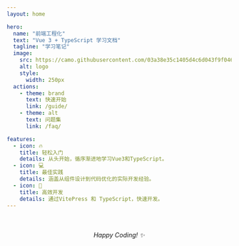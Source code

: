 ```yaml
---
layout: home

hero:
  name: "前端工程化"
  text: "Vue 3 + TypeScript 学习文档"
  tagline: "学习笔记"
  image:
    src: https://camo.githubusercontent.com/03a38e35c1405d4c6d043f9f0464665098c227a5a1f19c36a5d928a6d7558975/68747470733a2f2f70392d6a75656a696e2e62797465696d672e636f6d2f746f732d636e2d692d6b3375316662706663702f66666433653233386565376634366561623432626638386166313766353532387e74706c762d6b3375316662706663702d696d6167652e696d616765233f773d323526683d323626733d3539363826653d73766726613d3126623d646163626263
    alt: logo
    style:
      width: 250px
  actions:
    - theme: brand
      text: 快速开始
      link: /guide/
    - theme: alt
      text: 问题集
      link: /faq/

features:
  - icon: 🔥
    title: 轻松入门
    details: 从头开始，循序渐进地学习Vue3和TypeScript。
  - icon: 💻
    title: 最佳实践
    details: 涵盖从组件设计到代码优化的实际开发经验。
  - icon: 🚀
    title: 高效开发
    details: 通过VitePress 和 TypeScript，快速开发。
---
```


<div style="text-align: center; margin-top: 50px;">
 <em> Happy Coding! ✨</em>
</div>
